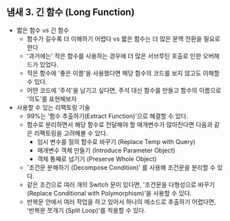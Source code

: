 ## 냄새 3. 긴 함수 (Long Function)

- 짧은 함수 vs 긴 함수
    - 함수가 길수록 더 이해하기 어렵다 vs 짧은 함수는 더 많은 문맥 전환을 필요로 한다
    - '과거에는' 작은 함수를 사용하는 경우에 더 많은 서브루틴 호출로 인한 오버헤드가 있었다.
    - 작은 함수에 '좋은 이름'을 사용했다면 해당 함수의 코드를 보지 않고도 이해할 수 있다.
    - 어떤 코드에 '주석'을 남기고 싶다면, 주석 대신 함수를 만들고 함수의 이름으로 '의도'를 표현해보자
- 사용할 수 있는 리팩토링 기술
    - 99%는 '함수 추출하기(Extract Function)'으로 해결할 수 있다.
    - 함수로 분리하면서 해당 함수로 전달해야 할 매개변수가 많아진다면 다음과 같은 리팩토링을 고려해볼 수 있다.
        - 임시 변수를 질의 함수로 바꾸기 (Replace Temp with Query)
        - 매개변수 객체 만들기 (Introduce Parameter Object)
        - 객체 통째로 넘기기 (Preserve Whole Object)
    - '조건문 분해하기 (Decompose Condition)' 를 사용해 조건문을 분리할 수 있다.
    - 같은 조건으로 여러 개의 Switch 문이 있다면, '조건문을 다형성으로 바꾸기 (Replace Conditional with Polymorphism)'을 사용할 수 있다.
    - 반복문 안에서 여러 작업을 하고 있어서 하나의 메소드로 추출하기 어렵다면, '반복문 쪼개기 (Split Loop)'를 적용할 수 있다.